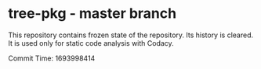# tree-pkg - master branch

This repository contains frozen state of the repository.
Its history is cleared. It is used only for static code
analysis with Codacy.

Commit Time: 1693998414